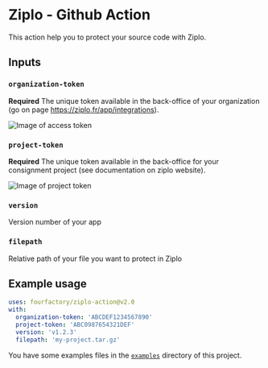 # Ziplo - Github Action

This action help you to protect your source code with Ziplo.

## Inputs

### `organization-token`

**Required** The unique token available in the back-office of your organization (go on page https://ziplo.fr/app/integrations).

![Image of access token](https://ziplo.fr/img/integrations/ziplo-integration-token-example.png)

### `project-token`

**Required** The unique token available in the back-office for your consignment project (see documentation on ziplo website).

![Image of project token](https://ziplo.fr/img/integrations/ziplo-github-actions-example.png)

### `version`

Version number of your app

### `filepath`

Relative path of your file you want to protect in Ziplo

## Example usage

```yaml
uses: fourfactory/ziplo-action@v2.0
with:
  organization-token: 'ABCDEF1234567890'
  project-token: 'ABC0987654321DEF'
  version: 'v1.2.3'
  filepath: 'my-project.tar.gz'
```

You have some examples files in the [`examples`](examples/) directory of this project.